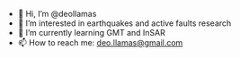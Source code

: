 - 👋 Hi, I’m @deollamas
- 👀 I’m interested in earthquakes and active faults research
- 🌱 I’m currently learning GMT and InSAR
- 📫 How to reach me: deo.llamas@gmail.com

<!---
deollamas/deollamas is a ✨ special ✨ repository because its `README.md` (this file) appears on your GitHub profile.
You can click the Preview link to take a look at your changes.
--->
